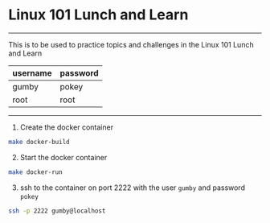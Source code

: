 # Linux 101 Lunch and Learn
___
This is to be used to practice topics and challenges in the Linux 101 Lunch and Learn

|username|password|
|---------|-------|
|gumby|pokey|
|root|root|
___
1. Create the docker container
```bash
make docker-build
```

2. Start the docker container
```bash
make docker-run
```

3. ssh to the container on port 2222 with the user `gumby` and password `pokey`
```bash
ssh -p 2222 gumby@localhost
```
